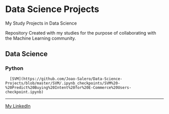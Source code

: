 # Data Science Projects
 My Study Projects in Data Science

 Repository Created with my studies for the purpose of collaborating with the Machine Learning community.

## Data Science
 ### Python
      [SVM](https://github.com/Joao-Salero/Data-Science-Projects/blob/master/SVM/.ipynb_checkpoints/SVM%20-%20Predict%20Buying%20Intent%20for%20E-Commerce%20Users-checkpoint.ipynb)









---
[My LinkedIn](https://www.linkedin.com/in/jo%C3%A3o-s-37aa011a8/)

